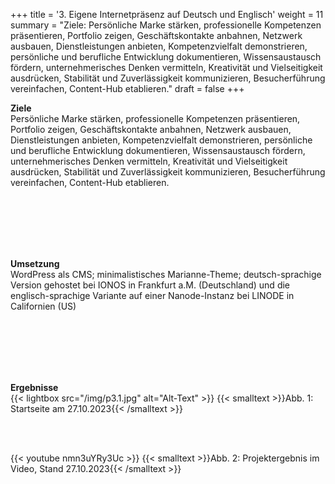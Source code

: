 +++
title = '3. Eigene Internetpräsenz auf Deutsch und Englisch'
weight = 11
summary = "Ziele: Persönliche Marke stärken, professionelle Kompetenzen präsentieren, Portfolio zeigen, Geschäftskontakte anbahnen, Netzwerk ausbauen, Dienstleistungen anbieten, Kompetenzvielfalt demonstrieren, persönliche und berufliche Entwicklung dokumentieren, Wissensaustausch fördern, unternehmerisches Denken vermitteln, Kreativität und Vielseitigkeit ausdrücken, Stabilität und Zuverlässigkeit kommunizieren, Besucherführung vereinfachen, Content-Hub etablieren."
draft = false
+++

**Ziele**  
Persönliche Marke stärken, professionelle Kompetenzen präsentieren, Portfolio zeigen, Geschäftskontakte anbahnen, Netzwerk ausbauen, Dienstleistungen anbieten, Kompetenzvielfalt demonstrieren, persönliche und berufliche Entwicklung dokumentieren, Wissensaustausch fördern, unternehmerisches Denken vermitteln, Kreativität und Vielseitigkeit ausdrücken, Stabilität und Zuverlässigkeit kommunizieren, Besucherführung vereinfachen, Content-Hub etablieren. 

</br></br>  
</br></br> 

**Umsetzung**  
WordPress als CMS; minimalistisches Marianne-Theme; deutsch-sprachige Version gehostet bei IONOS in Frankfurt a.M. (Deutschland) und die englisch-sprachige Variante auf einer Nanode-Instanz bei LINODE in Californien (US)

</br></br>  
</br></br> 

**Ergebnisse**  
{{< lightbox src="/img/p3.1.jpg" alt="Alt-Text" >}}
{{< smalltext >}}Abb. 1: Startseite am 27.10.2023{{< /smalltext >}}

</br></br>  


{{< youtube nmn3uYRy3Uc >}}
{{< smalltext >}}Abb. 2: Projektergebnis im Video, Stand 27.10.2023{{< /smalltext >}}

